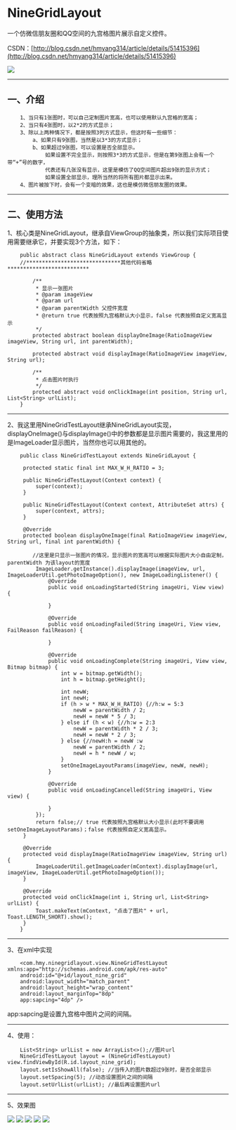 # NineGridLayout
一个仿微信朋友圈和QQ空间的九宫格图片展示自定义控件。

CSDN：[http://blog.csdn.net/hmyang314/article/details/51415396](http://blog.csdn.net/hmyang314/article/details/51415396)

![](https://github.com/HMY314/NineGridLayout/blob/master/imageCache/GIF.gif)

----------
## 一、介绍
        1、当只有1张图时，可以自己定制图片宽高，也可以使用默认九宫格的宽高；
        2、当只有4张图时，以2*2的方式显示；
        3、除以上两种情况下，都是按照3列方式显示，但这时有一些细节：
            a、如果只有9张图，当然是以3*3的方式显示；
            b、如果超过9张图，可以设置是否全部显示。
                如果设置不完全显示，则按照3*3的方式显示，但是在第9张图上会有一个带“+”号的数字，
                代表还有几张没有显示，这里是模仿了QQ空间图片超出9张的显示方式；
                如果设置全部显示，理所当然的将所有图片都显示出来。
        4、图片被按下时，会有一个变暗的效果，这也是模仿微信朋友圈的效果。

----------
## 二、使用方法

1、核心类是NineGridLayout，继承自ViewGroup的抽象类，所以我们实际项目使用需要继承它，并要实现3个方法，如下：

        public abstract class NineGridLayout extends ViewGroup {
        //******************************其他代码省略**************************

            /**
             * 显示一张图片
             * @param imageView
             * @param url
             * @param parentWidth 父控件宽度
             * @return true 代表按照九宫格默认大小显示，false 代表按照自定义宽高显示
             */
            protected abstract boolean displayOneImage(RatioImageView imageView, String url, int parentWidth);

            protected abstract void displayImage(RatioImageView imageView, String url);

            /**
             * 点击图片时执行
             */
            protected abstract void onClickImage(int position, String url, List<String> urlList);
        }

----------
2、我这里用NineGridTestLayout继承NineGridLayout实现，displayOneImage()与displayImage()中的参数都是显示图片需要的，我这里用的是ImageLoader显示图片，当然你也可以用其他的。

        public class NineGridTestLayout extends NineGridLayout {

         protected static final int MAX_W_H_RATIO = 3;

         public NineGridTestLayout(Context context) {
             super(context);
         }

         public NineGridTestLayout(Context context, AttributeSet attrs) {
             super(context, attrs);
         }

         @Override
         protected boolean displayOneImage(final RatioImageView imageView, String url, final int parentWidth) {

            //这里是只显示一张图片的情况，显示图片的宽高可以根据实际图片大小自由定制，parentWidth 为该layout的宽度
             ImageLoader.getInstance().displayImage(imageView, url, ImageLoaderUtil.getPhotoImageOption(), new ImageLoadingListener() {
                 @Override
                 public void onLoadingStarted(String imageUri, View view) {

                 }

                 @Override
                 public void onLoadingFailed(String imageUri, View view, FailReason failReason) {

                 }

                 @Override
                 public void onLoadingComplete(String imageUri, View view, Bitmap bitmap) {
                     int w = bitmap.getWidth();
                     int h = bitmap.getHeight();

                     int newW;
                     int newH;
                     if (h > w * MAX_W_H_RATIO) {//h:w = 5:3
                         newW = parentWidth / 2;
                         newH = newW * 5 / 3;
                     } else if (h < w) {//h:w = 2:3
                         newW = parentWidth * 2 / 3;
                         newH = newW * 2 / 3;
                     } else {//newH:h = newW :w
                         newW = parentWidth / 2;
                         newH = h * newW / w;
                     }
                     setOneImageLayoutParams(imageView, newW, newH);
                 }

                 @Override
                 public void onLoadingCancelled(String imageUri, View view) {

                 }
             });
             return false;// true 代表按照九宫格默认大小显示(此时不要调用setOneImageLayoutParams)；false 代表按照自定义宽高显示。
         }

         @Override
         protected void displayImage(RatioImageView imageView, String url) {
             ImageLoaderUtil.getImageLoader(mContext).displayImage(url, imageView, ImageLoaderUtil.getPhotoImageOption());
         }

         @Override
         protected void onClickImage(int i, String url, List<String> urlList) {
             Toast.makeText(mContext, "点击了图片" + url, Toast.LENGTH_SHORT).show();
         }
        }

----------
3、在xml中实现

        <com.hmy.ninegridlayout.view.NineGridTestLayout xmlns:app="http://schemas.android.com/apk/res-auto"
        android:id="@+id/layout_nine_grid"
        android:layout_width="match_parent"
        android:layout_height="wrap_content"
        android:layout_marginTop="8dp"
        app:sapcing="4dp" />

app:sapcing是设置九宫格中图片之间的间隔。

----------
4、使用：

        List<String> urlList = new ArrayList<>();//图片url
        NineGridTestLayout layout = (NineGridTestLayout) view.findViewById(R.id.layout_nine_grid);
        layout.setIsShowAll(false); //当传入的图片数超过9张时，是否全部显示
        layout.setSpacing(5); //动态设置图片之间的间隔
        layout.setUrlList(urlList); //最后再设置图片url

----------
5、效果图

![](https://github.com/HMY314/NineGridLayout/blob/master/imageCache/img1.png)
![](https://github.com/HMY314/NineGridLayout/blob/master/imageCache/img2.png)
![](https://github.com/HMY314/NineGridLayout/blob/master/imageCache/img3.png)
![](https://github.com/HMY314/NineGridLayout/blob/master/imageCache/img4.png)
![](https://github.com/HMY314/NineGridLayout/blob/master/imageCache/img5.png)
